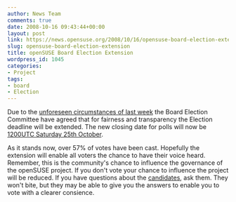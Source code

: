 ```yaml
---
author: News Team
comments: true
date: 2008-10-16 09:43:44+00:00
layout: post
link: https://news.opensuse.org/2008/10/16/opensuse-board-election-extension/
slug: opensuse-board-election-extension
title: openSUSE Board Election Extension
wordpress_id: 1045
categories:
- Project
tags:
- board
- Election
---
```


Due to the [unforeseen circumstances of last week](//news.opensuse.org/2008/10/10/power-outage-in-area-where-most-opensuse-servers-are-located/) the Board Election Committee have agreed that for fairness and transparency the Election deadline will be extended.  The new closing date for polls will now be [1200UTC Saturday 25th October](//www.timeanddate.com/worldclock/fixedtime.html?day=25&month=10&year=2008&hour=12&min=0&sec=0&p1=0).

As it stands now, over 57% of votes have been cast.  Hopefully the extension will enable all voters the chance to have their voice heard. Remember, this is the community's chance to influence the governance of the openSUSE project.  If you don't vote your chance to influence the project will be reduced.  If you have questions about the [candidates](//en.opensuse.org/Board_Election/2008/Platforms), ask them.  They won't bite, but they may be able to give you the answers to enable you to vote with a clearer consience.
